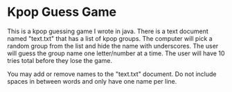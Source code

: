 # Kpop Guess Game

This is a kpop guessing game I wrote in java. 
There is a text document named "text.txt" that has a list of kpop groups.
The computer will pick a random group from the list and hide the name with underscores.
The user will guess the group name one letter/number at a time.
The user will have 10 tries total before they lose the game.

You may add or remove names to the "text.txt" document.
Do not include spaces in between words and only have one name per line.
